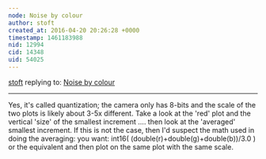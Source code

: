 ```yaml
---
node: Noise by colour
author: stoft
created_at: 2016-04-20 20:26:28 +0000
timestamp: 1461183988
nid: 12994
cid: 14348
uid: 54025
---
```




[stoft](../profile/stoft) replying to: [Noise by colour](../notes/viechdokter/04-17-2016/noise-by-colour)

----
Yes, it's called quantization; the camera only has 8-bits and the scale of the two plots is likely about 3-5x different. Take a look at the 'red' plot and the vertical 'size' of the smallest increment .... then look at the 'averaged' smallest increment. If this is not the case, then I'd suspect the math used in doing the averaging: you want: int16( (double(r)+double(g)+double(b))/3.0 ) or the equivalent and then plot on the same plot with the same scale.